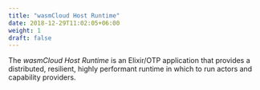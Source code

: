 ```yaml
---
title: "wasmCloud Host Runtime"
date: 2018-12-29T11:02:05+06:00
weight: 1
draft: false
---
```


The _wasmCloud Host Runtime_ is an Elixir/OTP application that provides a distributed, resilient, highly performant runtime in which to run actors and capability providers.
